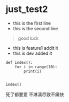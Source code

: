 # just_test2

- this is the first line
- this is the second line

> good luck

- this is feature1 addit it 
- this is dev added it



```
def index():
    for i in range(10):
        print(i)


index()
```






死了都要爱 不淋漓尽致不痛快
